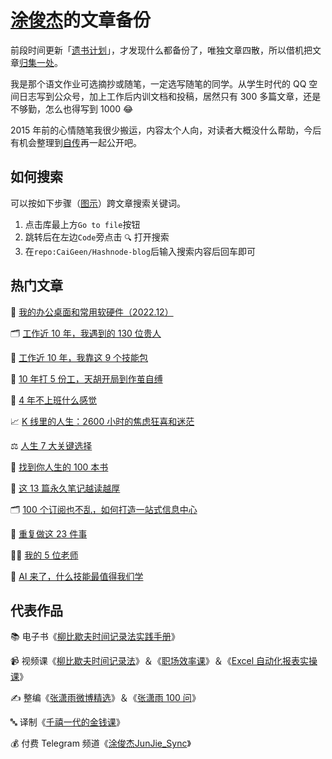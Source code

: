# [涂俊杰](https://nextjs-notion-starter-kit-peach-seven.vercel.app/)的文章备份
前段时间更新「[遗书计划](https://blog.tujunjie.com/20230521150531)」，才发现什么都备份了，唯独文章四散，所以借机把文章[归集一处](https://github.com/CaiGeen/Hashnode-blog/blob/main/Table/Archive%20of%20%E6%B6%82%E4%BF%8A%E6%9D%B0JunJie%20blog.csv)。

我是那个语文作业可选摘抄或随笔，一定选写随笔的同学。从学生时代的 QQ 空间日志写到公众号，加上工作后内训文档和投稿，居然只有 300 多篇文章，还是不够勤，怎么也得写到 1000 😂

2015 年前的心情随笔我很少搬运，内容太个人向，对读者大概没什么帮助，今后有机会整理到[自传](https://blog.tujunjie.com/20230521104818)再一起公开吧。

## 如何搜索
可以按如下步骤（[图示](https://cdn.hashnode.com/res/hashnode/image/upload/v1685373924344/cd2e5f47-7f12-4954-8867-dca1162a713f.png)）跨文章搜索关键词。

1. 点击库最上方`Go to file`按钮
2. 跳转后在左边`Code`旁点击 `🔍` 打开搜索
3. 在`repo:CaiGeen/Hashnode-blog`后输入搜索内容后回车即可

## 热门文章

🔌 [我的办公桌面和常用软硬件（2022.12）](https://blog.tujunjie.com/20230525172333)

🗂️ [工作近 10 年，我遇到的 130 位贵人](https://blog.tujunjie.com/20230711200815)

💼 [工作近 10 年，我靠这 9 个技能包](https://mp.weixin.qq.com/s/yU9T4mCxGhVqg8Fm1RmkGw)

🙂 [10 年打 5 份工，天胡开局到作茧自缚](https://mp.weixin.qq.com/s/zRKmIo9Xxi7mm668axMmWg)

🌴 [4 年不上班什么感觉](https://mp.weixin.qq.com/s/l3CCKHEhsu4NWPrc20-rxA)

📈 [K 线里的人生：2600 小时的焦虑狂喜和迷茫](https://mp.weixin.qq.com/s/t3SMla9eEJjB9j2tCJooTg?payreadticket=HCFmAhyUpb0OlPu5o21KMi2NY261ovNNiyqIALz5wmHCubC4VAvRsuxtqKEm-yvlGjvK9vg)

⚖️ [人生 7 大关键选择](https://mp.weixin.qq.com/s/tHdA_GvCRBYZRMaNFwHQTw)

📖 [找到你人生的 100 本书](https://mp.weixin.qq.com/s/4X303tGyoqA4UfuOce0Mrg)

📝 [这 13 篇永久笔记越读越厚](https://mp.weixin.qq.com/s/OdIPN1_f0oHB0OKms9jAjg)

🗂️ [100 个订阅也不乱，如何打造一站式信息中心](https://mp.weixin.qq.com/s/jPspafQQg41qPStK-Mmapw)

🔄 [重复做这 23 件事](https://mp.weixin.qq.com/s/e-FsRpt2HSGT0mL2bafgHQ)

👨‍🏫 [我的 5 位老师](https://mp.weixin.qq.com/s/TErL2ZUpy3GOtQX8APbAmg)

🤖 [AI 来了，什么技能最值得我们学](https://mp.weixin.qq.com/s/ifldCMLTSb1Ir-qcyoa5rw)

## 代表作品
📚 电子书《[柳比歇夫时间记录法实践手册](https://shijian.tujunjie.com/)》

📹 视频课《[柳比歇夫时间记录法](https://study.163.com/course/courseMain.htm?share=2&shareId=400000000640077&courseId=1209678842&_trace_c_p_k2_=f4e72b3d759c4c2badd77ce94f0bd081)》＆《[职场效率课](https://study.163.com/course/courseMain.htm?courseId=1209732851&share=2&shareId=400000000640077)》＆《[Excel 自动化报表实操课](https://www.aikewang.com/course/14)》

✍️ 整编《[张潇雨微博精选](https://rili.zxy.wiki/)》＆《[张潇雨 100 问](https://pan.baidu.com/s/1HboXmZ7N0rFr66Y45HrODw?pwd=a5ej)》

🔤 译制《[千禧一代的金钱课](https://www.bilibili.com/video/BV1mK4y1b761/)》

💰 付费 Telegram 频道《[涂俊杰JunJie_Sync](https://mp.weixin.qq.com/s/u9sg3KBe9k3L3oOUZcRd5w)》
